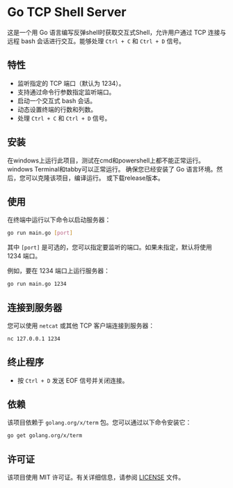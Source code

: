 # Go TCP Shell Server

这是一个用 Go 语言编写反弹shell时获取交互式Shell，允许用户通过 TCP 连接与远程 bash 会话进行交互。能够处理 `Ctrl + C` 和 `Ctrl + D` 信号。

## 特性

- 监听指定的 TCP 端口（默认为 1234）。
- 支持通过命令行参数指定监听端口。
- 启动一个交互式 bash 会话。
- 动态设置终端的行数和列数。
- 处理 `Ctrl + C` 和 `Ctrl + D` 信号。

## 安装

在windows上运行此项目，测试在cmd和powershell上都不能正常运行。
windows Terminal和tabby可以正常运行。
确保您已经安装了 Go 语言环境。然后，您可以克隆该项目，编译运行。
或下载release版本。

## 使用

在终端中运行以下命令以启动服务器：

```bash
go run main.go [port]
```

其中 `[port]` 是可选的，您可以指定要监听的端口。如果未指定，默认将使用 1234 端口。

例如，要在 1234 端口上运行服务器：

```bash
go run main.go 1234
```

## 连接到服务器

您可以使用 `netcat` 或其他 TCP 客户端连接到服务器：

```bash
nc 127.0.0.1 1234
```


## 终止程序

- 按 `Ctrl + D` 发送 EOF 信号并关闭连接。

## 依赖

该项目依赖于 `golang.org/x/term` 包。您可以通过以下命令安装它：

```bash
go get golang.org/x/term
```

## 许可证

该项目使用 MIT 许可证。有关详细信息，请参阅 [LICENSE](LICENSE) 文件。
